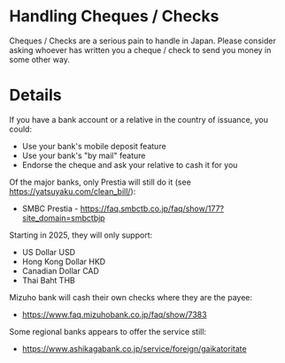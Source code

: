 # Handling Cheques / Checks

Cheques / Checks are a serious pain to handle in Japan.  Please consider asking whoever has written you a cheque / check to send you money in some other way.

# Details

If you have a bank account or a relative in the country of issuance, you could:

* Use your bank's mobile deposit feature
* Use your bank's "by mail" feature
* Endorse the cheque and ask your relative to cash it for you

Of the major banks, only Prestia will still do it (see https://yatsuyaku.com/clean_bill/):

* SMBC Prestia - https://faq.smbctb.co.jp/faq/show/177?site_domain=smbctbjp ​

Starting in 2025, they will only support:

* US Dollar	USD
* Hong Kong Dollar	HKD
* Canadian Dollar	CAD
* Thai Baht	THB

Mizuho bank will cash their own checks where they are the payee:

* https://www.faq.mizuhobank.co.jp/faq/show/7383

Some regional banks appears to offer the service still:

* https://www.ashikagabank.co.jp/service/foreign/gaikatoritate
